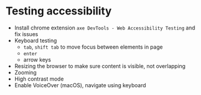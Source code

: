 # Testing accessibility

- Install chrome extension `axe DevTools - Web Accessibility Testing` and fix issues
- Keyboard testing
  - `tab`, `shift tab` to move focus between elements in page
  - `enter`
  - arrow keys
- Resizing the browser to make sure content is visible, not overlapping
- Zooming
- High contrast mode
- Enable VoiceOver (macOS), navigate using keyboard